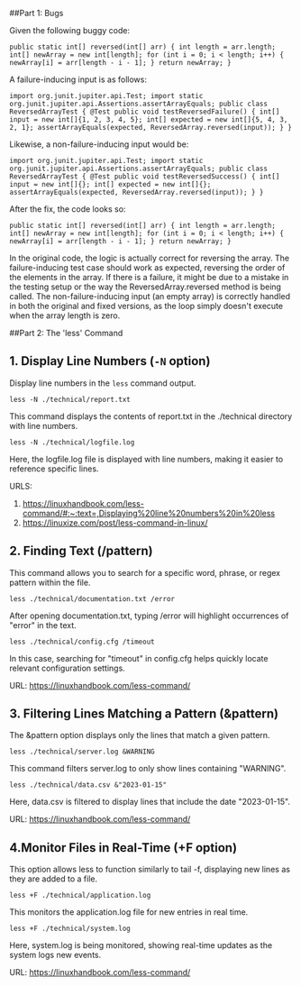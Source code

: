 ##Part 1: Bugs

Given the following buggy code:


`public static int[] reversed(int[] arr) {
    int length = arr.length;
    int[] newArray = new int[length];
    for (int i = 0; i < length; i++) {
        newArray[i] = arr[length - i - 1];
    }
    return newArray;
  }`

A failure-inducing input is as follows:

`import org.junit.jupiter.api.Test;
import static org.junit.jupiter.api.Assertions.assertArrayEquals;
public class ReversedArrayTest {
    @Test
    public void testReversedFailure() {
        int[] input = new int[]{1, 2, 3, 4, 5};
        int[] expected = new int[]{5, 4, 3, 2, 1};
        assertArrayEquals(expected, ReversedArray.reversed(input));
    }
}`


Likewise, a non-failure-inducing input would be:


`import org.junit.jupiter.api.Test;
import static org.junit.jupiter.api.Assertions.assertArrayEquals;
public class ReversedArrayTest {
    @Test
    public void testReversedSuccess() {
        int[] input = new int[]{};
        int[] expected = new int[]{};
        assertArrayEquals(expected, ReversedArray.reversed(input));
    }
}`


After the fix, the code looks so:


`public static int[] reversed(int[] arr) {
    int length = arr.length;
    int[] newArray = new int[length];
    for (int i = 0; i < length; i++) {
        newArray[i] = arr[length - i - 1];
    }
    return newArray;
}`


In the original code, the logic is actually correct for reversing the array. The failure-inducing test case should work as expected, reversing the order of the elements in the array. If there is a failure, it might be due to a mistake in the testing setup or the way the ReversedArray.reversed method is being called. The non-failure-inducing input (an empty array) is correctly handled in both the original and fixed versions, as the loop simply doesn't execute when the array length is zero.

##Part 2: The 'less' Command

## 1. Display Line Numbers (`-N` option)
Display line numbers in the `less` command output.

`less -N ./technical/report.txt`

This command displays the contents of report.txt in the ./technical directory with line numbers.

`less -N ./technical/logfile.log`

Here, the logfile.log file is displayed with line numbers, making it easier to reference specific lines. 

URLS: 
1. https://linuxhandbook.com/less-command/#:~:text=,Displaying%20line%20numbers%20in%20less
2. https://linuxize.com/post/less-command-in-linux/

## 2. Finding Text (/pattern)
This command allows you to search for a specific word, phrase, or regex pattern within the file.

`less ./technical/documentation.txt
/error`

After opening documentation.txt, typing /error will highlight occurrences of "error" in the text.

`less ./technical/config.cfg
/timeout`

In this case, searching for "timeout" in config.cfg helps quickly locate relevant configuration settings​​.

URL: https://linuxhandbook.com/less-command/

## 3. Filtering Lines Matching a Pattern (&pattern)

The &pattern option displays only the lines that match a given pattern.

`less ./technical/server.log
&WARNING`

This command filters server.log to only show lines containing "WARNING".

`less ./technical/data.csv
&"2023-01-15"`

Here, data.csv is filtered to display lines that include the date "2023-01-15"​​.

URL: https://linuxhandbook.com/less-command/

## 4.Monitor Files in Real-Time (+F option)

This option allows less to function similarly to tail -f, displaying new lines as they are added to a file.

`less +F ./technical/application.log`

This monitors the application.log file for new entries in real time.

`less +F ./technical/system.log`

Here, system.log is being monitored, showing real-time updates as the system logs new events​​.

URL: https://linuxhandbook.com/less-command/





